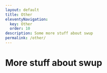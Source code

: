 ```yaml
---
layout: default
title: Other
eleventyNavigation:
  key: Other
  order: 10
description: Some more stuff about swup
permalink: /other/
---
```


# More stuff about swup
